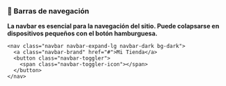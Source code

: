### **🧭 Barras de navegación**

**La navbar es esencial para la navegación del sitio. Puede colapsarse en dispositivos pequeños con el botón hamburguesa.**

```
<nav class="navbar navbar-expand-lg navbar-dark bg-dark">
  <a class="navbar-brand" href="#">Mi Tienda</a>
  <button class="navbar-toggler">
    <span class="navbar-toggler-icon"></span>
  </button>
</nav>
```